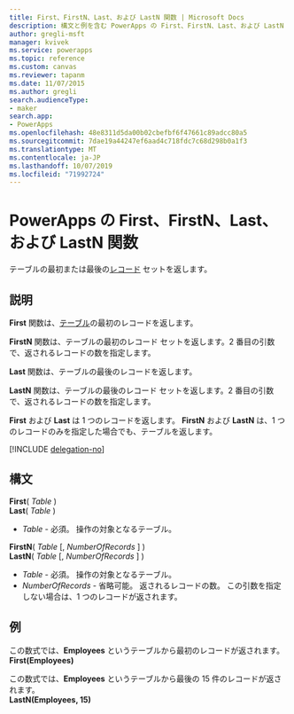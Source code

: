 ```yaml
---
title: First、FirstN、Last、および LastN 関数 | Microsoft Docs
description: 構文と例を含む PowerApps の First、FirstN、Last、および LastN 関数の参照情報
author: gregli-msft
manager: kvivek
ms.service: powerapps
ms.topic: reference
ms.custom: canvas
ms.reviewer: tapanm
ms.date: 11/07/2015
ms.author: gregli
search.audienceType:
- maker
search.app:
- PowerApps
ms.openlocfilehash: 48e8311d5da00b02cbefbf6f47661c89adcc80a5
ms.sourcegitcommit: 7dae19a44247ef6aad4c718fdc7c68d298b0a1f3
ms.translationtype: MT
ms.contentlocale: ja-JP
ms.lasthandoff: 10/07/2019
ms.locfileid: "71992724"
---
```

# <a name="first-firstn-last-and-lastn-functions-in-powerapps"></a>PowerApps の First、FirstN、Last、および LastN 関数
テーブルの最初または最後の[レコード](../working-with-tables.md#records) セットを返します。

## <a name="description"></a>説明
**First** 関数は、[テーブル](../working-with-tables.md)の最初のレコードを返します。

**FirstN** 関数は、テーブルの最初のレコード セットを返します。2 番目の引数で、返されるレコードの数を指定します。

**Last** 関数は、テーブルの最後のレコードを返します。

**LastN** 関数は、テーブルの最後のレコード セットを返します。2 番目の引数で、返されるレコードの数を指定します。

**First** および **Last** は 1 つのレコードを返します。  **FirstN** および **LastN** は、1 つのレコードのみを指定した場合でも、テーブルを返します。

[!INCLUDE [delegation-no](../../../includes/delegation-no.md)]

## <a name="syntax"></a>構文
**First**( *Table* )<br>**Last**( *Table* )

* *Table* - 必須。 操作の対象となるテーブル。

**FirstN**( *Table* [, *NumberOfRecords* ] )<br>**LastN**( *Table* [, *NumberOfRecords* ] )

* *Table* - 必須。 操作の対象となるテーブル。
* *NumberOfRecords* - 省略可能。  返されるレコードの数。 この引数を指定しない場合は、1 つのレコードが返されます。

## <a name="examples"></a>例
この数式では、**Employees** というテーブルから最初のレコードが返されます。<br>
**First(Employees)**

この数式では、**Employees** というテーブルから最後の 15 件のレコードが返されます。<br>
**LastN(Employees, 15)**

